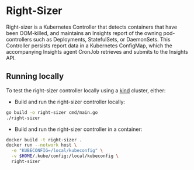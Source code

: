 # Right-Sizer

Right-sizer is a Kubernetes Controller that detects containers that have been OOM-killed, and maintains an Insights report of the owning pod-controllers such as Deployments, StatefulSets, or DaemonSets. This Controller persists report data in a Kubernetes ConfigMap, which the accompanying Insights agent CronJob retrieves and submits to the Insights API.

## Running locally

To test the right-sizer controller locally using a [kind](https://kind.sigs.k8s.io/) cluster, either:

* Build and run the right-sizer controller locally:

```bash
go build -o right-sizer cmd/main.go
./right-sizer
```

* Build and run the right-sizer controller in a container:

```bash
docker build -t right-sizer .
docker run --network host \
  -e "KUBECONFIG=/local/kubeconfig" \
  -v $HOME/.kube/config:/local/kubeconfig \
  right-sizer
```


